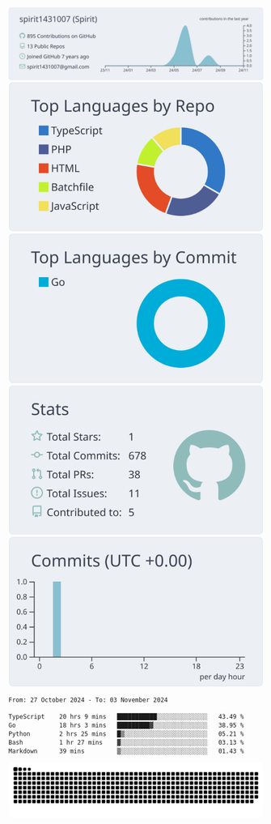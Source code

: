[![](https://raw.githubusercontent.com/spirit1431007/spirit1431007/master/profile-summary-card-output/nord_bright/0-profile-details.svg)](https://git.io/spiritx)
[![](https://raw.githubusercontent.com/spirit1431007/spirit1431007/master/profile-summary-card-output/nord_bright/1-repos-per-language.svg)](https://git.io/spiritx) [![](https://raw.githubusercontent.com/spirit1431007/spirit1431007/master/profile-summary-card-output/nord_bright/2-most-commit-language.svg)](https://git.io/spiritx)
[![](https://raw.githubusercontent.com/spirit1431007/spirit1431007/master/profile-summary-card-output/nord_bright/3-stats.svg)](https://git.io/spiritx) [![](https://raw.githubusercontent.com/spirit1431007/spirit1431007/master/profile-summary-card-output/nord_bright/4-productive-time.svg)](https://git.io/spiritx)

<!--START_SECTION:waka-->

```txt
From: 27 October 2024 - To: 03 November 2024

TypeScript    20 hrs 9 mins   ███████████░░░░░░░░░░░░░░   43.49 %
Go            18 hrs 3 mins   █████████▓░░░░░░░░░░░░░░░   38.95 %
Python        2 hrs 25 mins   █▒░░░░░░░░░░░░░░░░░░░░░░░   05.21 %
Bash          1 hr 27 mins    ▓░░░░░░░░░░░░░░░░░░░░░░░░   03.13 %
Markdown      39 mins         ▒░░░░░░░░░░░░░░░░░░░░░░░░   01.43 %
```

<!--END_SECTION:waka-->

![contribution](https://github.com/spirit1431007/spirit1431007/blob/output/github-contribution-grid-snake.svg)

